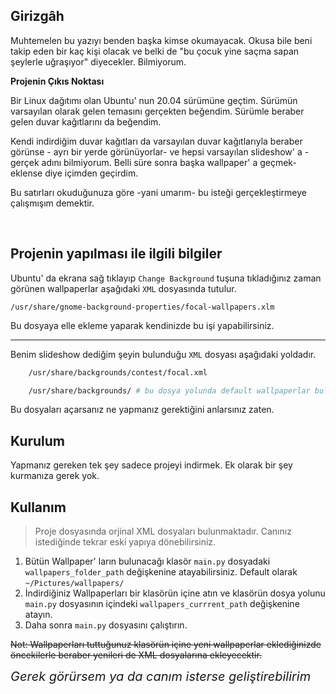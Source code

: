 
## Girizgâh
Muhtemelen bu yazıyı benden başka kimse okumayacak. Okusa bile beni takip eden bir kaç kişi olacak ve belki de "bu çocuk yine saçma sapan şeylerle uğraşıyor" diyecekler. Bilmiyorum.

__Projenin Çıkıs Noktası__

Bir Linux dağıtımı olan Ubuntu' nun 20.04 sürümüne geçtim. Sürümün varsayılan olarak gelen temasını gerçekten beğendim. Sürümle beraber gelen duvar kağıtlarını da beğendim. 

Kendi indirdiğim duvar kağıtları da varsayılan duvar kağıtlarıyla beraber görünse - ayrı bir yerde görünüyorlar- ve hepsi varsayılan slideshow' a -gerçek adını bilmiyorum. Belli süre sonra başka wallpaper' a geçmek- eklense diye içimden geçirdim.

Bu satırları okuduğunuza göre -yani umarım- bu isteği gerçekleştirmeye çalışmışım demektir.

<br/>

## Projenin yapılması ile ilgili bilgiler

Ubuntu' da ekrana sağ tıklayıp `Change Background` tuşuna tıkladığınız zaman görünen wallpaperlar aşağıdaki `XML` dosyasında tutulur.

    /usr/share/gnome-background-properties/focal-wallpapers.xlm 

Bu dosyaya elle ekleme yaparak kendinizde bu işi yapabilirsiniz.

---

Benim slideshow dediğim şeyin bulunduğu `XML` dosyası aşağıdaki yoldadır.

```bash
    /usr/share/backgrounds/contest/focal.xml

    /usr/share/backgrounds/ # bu dosya yolunda default wallpaperlar bulunmaktadır
```

Bu dosyaları açarsanız ne yapmanız gerektiğini anlarsınız zaten.

## Kurulum

Yapmanız gereken tek şey sadece projeyi indirmek. Ek olarak bir şey kurmanıza gerek yok.


## Kullanım

> Proje dosyasında orjinal XML dosyaları bulunmaktadır. Canınız istediğinde tekrar eski yapıya dönebilirsiniz.

1. Bütün Wallpaper' ların bulunacağı klasör `main.py` dosyadaki `wallpapers_folder_path` değişkenine atayabilirsiniz. Default olarak `~/Pictures/wallpapers/`
2. İndirdiğiniz Wallpaperları bir klasörün içine atın ve klasörün dosya yolunu `main.py` dosyasının içindeki `wallpapers_currrent_path` değişkenine atayın.
3. Daha sonra `main.py` dosyasını çalıştırın.

~~Not: Wallpaperları tuttuğunuz klasörün içine yeni wallpaperlar eklediğinizde öncekilerle beraber yenileri de XML dosyalarına ekleyecektir.~~

<span style='font-size: 20px'>*Gerek görürsem ya da canım isterse geliştirebilirim*</span>